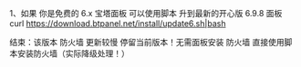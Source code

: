 1、如果 你是免费的 6.x 宝塔面板 可以使用脚本 升到最新的开心版 6.9.8 面板
curl https://download.btpanel.net/install/update6.sh|bash

结束：该版本 防火墙 更新较慢 停留当前版本！无需面板安装 防火墙 直接使用脚本安装防火墙（实际降级处理！）
